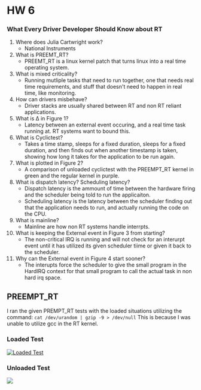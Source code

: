 # HW 6

### What Every Driver Developer Should Know about RT

1. Where does Julia Cartwright work?
	- National Instruments
2. What is PREEMT_RT?
	- PREEMT_RT is a linux kernel patch that turns linux into a real time operating system.
3. What is mixed criticality?
	- Running mutliple tasks that need to run together, one that needs real time requirements, and stuff that doesn't need to happen in real time, like monitoring.
4. How can drivers misbehave?
	- Driver stacks are usually shared between RT and non RT reliant applications.
5. What is Δ in Figure 1?
	- Latency between an external event occuring, and a real time task running at. RT systems want to bound this.
6. What is Cyclictest?
	- Takes a time stamp, sleeps for a fixed duration, sleeps for a fixed duration, and then finds out when another timestamp is taken, showing how long it takes for the application to be run again.
7. What is plotted in Figure 2?
	- A comparison of unloaded cyclictest with the PREEMPT_RT kernel in green and the regular kernel in purple.
8. What is dispatch latency? Scheduling latency?
	- Dispatch latency is the ammount of time between the hardware firing and the scheduler being told to run the applicaiton.
	- Scheduling latency is the latency between the scheduler finding out that the application needs to run, and actually running the code on the CPU.
9.  What is mainline?
	- Mainline are how non RT systems handle interrpts.
10. What is keeping the External event in Figure 3 from starting?
	- The non-critical IRQ is running and will not check for an interurpt event until it has utilized its given scheduler tiime or given it back to the scheduler.
11. Why can the External event in Figure 4 start sooner?
	- The interupts force the scheduler to give the small program in the HardIRQ context for that small program to call the actual task in non hard irq space.

## PREEMPT_RT

I ran the given PREMPT_RT tests with the loaded situations utilizing the command:
`cat /dev/urandom | gzip -9 > /dev/null`
This is because I was unable to utilize gcc in the RT kernel.
### Loaded Test
[![Loaded Test](https://github.com/Thebester5/Embeded-Linux/blob/master/hw06/busy.png?raw=true "Loaded Test")](https://github.com/Thebester5/Embeded-Linux/blob/master/hw06/busy.png?raw=true "Loaded Test")
### Unloaded Test
[![](https://github.com/Thebester5/Embeded-Linux/blob/master/hw06/notbusy.png?raw=true)](https://github.com/Thebester5/Embeded-Linux/blob/master/hw06/notbusy.png?raw=true) 
